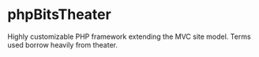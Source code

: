 phpBitsTheater
==============

Highly customizable PHP framework extending the MVC site model. Terms used borrow heavily from theater.